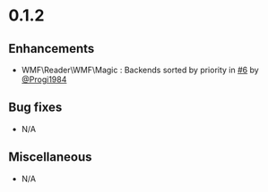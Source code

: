 # 0.1.2

## Enhancements

- WMF\Reader\WMF\Magic : Backends sorted by priority in [#6](https://github.com/PHPOffice/WMF/pull/6) by [@Progi1984](https://github/Progi1984)

## Bug fixes

- N/A

## Miscellaneous

- N/A
 